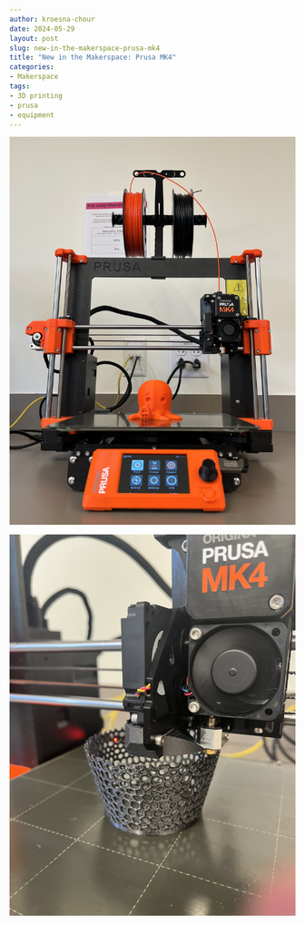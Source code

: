 ```yaml
---
author: kroesna-chour
date: 2024-05-29
layout: post
slug: new-in-the-makerspace-prusa-mk4
title: "New in the Makerspace: Prusa MK4"
categories:
- Makerspace
tags:
- 3D printing
- prusa
- equipment
---
```


![](/assets/post-media/2024-05-29-mk4/2024-05-29-mk41.jpg)



![](/assets/post-media/2024-05-29-mk4/2024-05-29-mk42.JPG)
